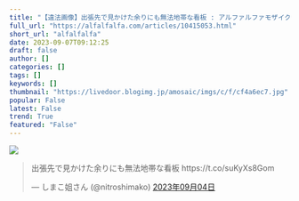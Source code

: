 ```yaml
---
title: "【違法画像】出張先で見かけた余りにも無法地帯な看板 : アルファルファモザイク"
full_url: "https://alfalfalfa.com/articles/10415053.html"
short_url: "alfalfalfa"
date: 2023-09-07T09:12:25
draft: false
author: []
categories: []
tags: []
keywords: []
thumbnail: "https://livedoor.blogimg.jp/amosaic/imgs/c/f/cf4a6ec7.jpg"
popular: False
latest: False
trend: True
featured: "False"
---
```


![](https://livedoor.blogimg.jp/amosaic/imgs/c/f/cf4a6ec7.jpg)

<blockquote class="twitter-tweet"><p lang="ja" dir="ltr">出張先で見かけた余りにも無法地帯な看板 https://t.co/suKyXs8Gom</p>— しまこ姐さん (@nitroshimako) <a href="https://twitter.com/nitroshimako/status/1698647360367464916" target="_blank" rel="nofollow">2023年09月04日</a></blockquote> 